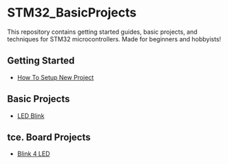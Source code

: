 
# STM32_BasicProjects

This repository contains getting started guides, basic projects, and techniques for STM32 microcontrollers. Made for beginners and hobbyists!



## Getting Started

- [How To Setup New Project]()



## Basic Projects

- [LED Blink](https://github.com/Ak-wagle/STM32_BasicProjects/tree/main/Project_4_LED) 



## tce. Board Projects

- [Blink 4 LED](https://github.com/Ak-wagle/STM32_BasicProjects/tree/main/Project_4_LED) 

